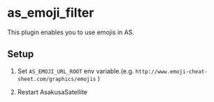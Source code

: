 as\_emoji\_filter
===================

This plugin enables you to use emojis in AS.

Setup
----------------

1. Set `AS_EMOJI_URL_ROOT` env variable.(e.g. `http://www.emoji-cheat-sheet.com/graphics/emojis` )

2. Restart AsakusaSatellite
